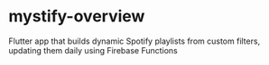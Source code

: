 # mystify-overview
Flutter app that builds dynamic Spotify playlists from custom filters, updating them daily using Firebase Functions

